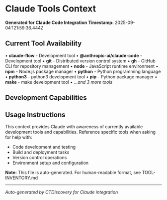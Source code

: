# Claude Tools Context

**Generated for Claude Code Integration**
**Timestamp:** 2025-09-04T21:59:36.444Z

## Current Tool Availability

• **claude-flow** - Development tool
• **@anthropic-ai/claude-code** - Development tool
• **git** - Distributed version control system
• **gh** - GitHub CLI for repository management
• **node** - JavaScript runtime environment
• **npm** - Node.js package manager
• **python** - Python programming language
• **python3** - python3 development tool
• **pip** - Python package manager
• **make** - make development tool
• *...and 3 more tools*

## Development Capabilities



## Usage Instructions

This context provides Claude with awareness of currently available development tools and capabilities. Reference specific tools when asking for help with:

- Code development and testing
- Build and deployment tasks  
- Version control operations
- Environment setup and configuration

**Note:** This file is auto-generated. For human-readable format, see TOOL-INVENTORY.md

---
*Auto-generated by CTDiscovery for Claude integration*

